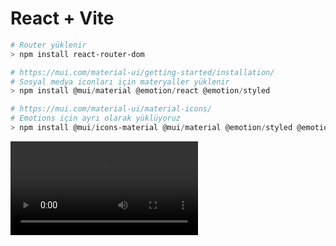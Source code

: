# React + Vite

``` powershell
# Router yüklenir
> npm install react-router-dom

# https://mui.com/material-ui/getting-started/installation/
# Sosyal medya iconları için materyaller yüklenir
> npm install @mui/material @emotion/react @emotion/styled

# https://mui.com/material-ui/material-icons/
# Emotions için ayrı olarak yüklüyoruz
> npm install @mui/icons-material @mui/material @emotion/styled @emotion/react

```


<video src="https://github.com/manahter/udemy-react/assets/73780835/b7fe7f8a-2730-4261-b52b-8c63c14b6f94" controls="controls" style="max-width: 900px;">
</video>
